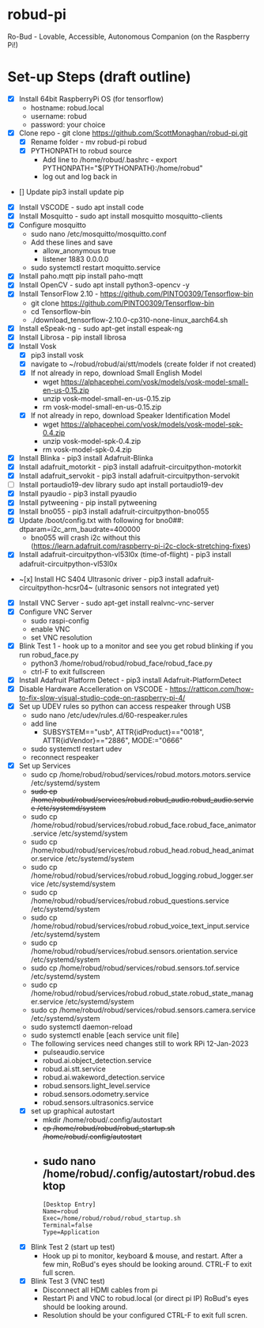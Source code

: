 # robud-pi
Ro-Bud - Lovable, Accessible, Autonomous Companion (on the Raspberry Pi!)

# Set-up Steps (draft outline)
 - [X] Install 64bit RaspberryPi OS (for tensorflow)
   - hostname: robud.local
   - username: robud
   - password: your choice
 - [x] Clone repo - git clone https://github.com/ScottMonaghan/robud-pi.git
   - [x] Rename folder - mv robud-pi robud
   - [x] PYTHONPATH to robud source 
     - Add line to /home/robud/.bashrc - export PYTHONPATH="${PYTHONPATH}:/home/robud"
     - log out and log back in
 - [] Update pip3 install update pip
 - [x] Install VSCODE - sudo apt install code
 - [X] Install Mosquitto - sudo apt install mosquitto mosquitto-clients
 - [x] Configure mosquitto
   - sudo nano /etc/mosquitto/mosquitto.conf
   - Add these lines and save
     - allow_anonymous true
     - listener 1883 0.0.0.0
   - sudo systemctl restart moquitto.service
 - [X] Install paho.mqtt pip install paho-mqtt
 - [X] Install OpenCV - sudo apt install python3-opencv -y
 - [X] Install TensorFlow 2.10 - https://github.com/PINTO0309/Tensorflow-bin
     - git clone https://github.com/PINTO0309/Tensorflow-bin
     - cd Tensorflow-bin
     - ./download_tensorflow-2.10.0-cp310-none-linux_aarch64.sh
 - [X] Install eSpeak-ng - sudo apt-get install espeak-ng
 - [X] Install Librosa - pip install librosa
 - [x] Install Vosk
   - [x] pip3 install vosk
   - [x] navigate to ~/robud/robud/ai/stt/models (create folder if not created)
   - [x] If not already in repo, download Small English Model
     - wget https://alphacephei.com/vosk/models/vosk-model-small-en-us-0.15.zip
     - unzip vosk-model-small-en-us-0.15.zip
     - rm vosk-model-small-en-us-0.15.zip
   - [x] If not already in repo, download Speaker Identification Model
     - wget https://alphacephei.com/vosk/models/vosk-model-spk-0.4.zip
     - unzip vosk-model-spk-0.4.zip
     - rm vosk-model-spk-0.4.zip
 - [x] Install Blinka - pip3 install Adafruit-Blinka
 - [x] Install adafruit_motorkit - pip3 install adafruit-circuitpython-motorkit
 - [x] Install adafruit_servokit - pip3 install adafruit-circuitpython-servokit
 - [ ] Install portaudio19-dev library  sudo apt install portaudio19-dev
 - [x] Install pyaudio - pip3 install pyaudio
 - [x] Install pytweening - pip install pytweening
 - [x] Install bno055 -  pip3 install adafruit-circuitpython-bno055
 - [x] Update /boot/config.txt with following for bno0##: dtparam=i2c_arm_baudrate=400000
   - bno055 will crash i2c without this (https://learn.adafruit.com/raspberry-pi-i2c-clock-stretching-fixes)
 - [x] Install adafruit-circuitpython-vl53l0x (time-of-flight) - pip3 install adafruit-circuitpython-vl53l0x
 - ~[x] Install HC S404 Ultrasonic driver - pip3 install adafruit-circuitpython-hcsr04~ (ultrasonic sensors not integrated yet)
 - [x] Install VNC Server - sudo apt-get install realvnc-vnc-server
 - [x] Configure VNC Server 
   - sudo raspi-config
   - enable VNC
   - set VNC resolution
 - [x] Blink Test 1 - hook up to a monitor and see you get robud blinking if you run robud_face.py
   - python3 /home/robud/robud/robud_face/robud_face.py
   - ctrl-F to exit fullscreen
 - [x] Install Adafruit Platform Detect - pip3 install Adafruit-PlatformDetect
 - [x] Disable Hardware Accelleration on VSCODE - https://ratticon.com/how-to-fix-slow-visual-studio-code-on-raspberry-pi-4/
 - [x] Set up UDEV rules so python can access respeaker through USB
   - sudo nano /etc/udev/rules.d/60-respeaker.rules
   - add line
     - SUBSYSTEM=="usb", ATTR{idProduct}=="0018", ATTR{idVendor}=="2886", MODE:="0666"
   - sudo systemctl restart udev
   - reconnect respeaker
  - [x] Set up Services
    - sudo cp /home/robud/robud/services/robud.motors.motors.service /etc/systemd/system
    - ~~sudo cp /home/robud/robud/services/robud.robud_audio.robud_audio.service  /etc/systemd/system~~
    - sudo cp /home/robud/robud/services/robud.robud_face.robud_face_animator.service /etc/systemd/system
    - sudo cp /home/robud/robud/services/robud.robud_head.robud_head_animator.service /etc/systemd/system
    - sudo cp /home/robud/robud/services/robud.robud_logging.robud_logger.service /etc/systemd/system
    - sudo cp /home/robud/robud/services/robud.robud_questions.service /etc/systemd/system
    - sudo cp /home/robud/robud/services/robud.robud_voice_text_input.service /etc/systemd/system
    - sudo cp /home/robud/robud/services/robud.sensors.orientation.service /etc/systemd/system
    - sudo cp /home/robud/robud/services/robud.sensors.tof.service /etc/systemd/system
    - sudo cp /home/robud/robud/services/robud.robud_state.robud_state_manager.service /etc/systemd/system
    - sudo cp /home/robud/robud/services/robud.sensors.camera.service /etc/systemd/system
    - sudo systemctl daemon-reload
    - sudo systemctl enable [each service unit file]
    - The following services need changes still to work RPi 12-Jan-2023
      - pulseaudio.service
      - robud.ai.object_detection.service
      - robud.ai.stt.service
      - robud.ai.wakeword_detection.service
      - robud.sensors.light_level.service
      - robud.sensors.odometry.service
      - robud.sensors.ultrasonics.service
    - [x] set up graphical autostart
      - mkdir /home/robud/.config/autostart
      - ~~cp /home/robud/robud/robud_startup.sh /home/robud/.config/autostart~~
      - sudo nano /home/robud/.config/autostart/robud.desktop
        - 
        ```
        [Desktop Entry]
        Name=robud
        Exec=/home/robud/robud/robud_startup.sh
        Terminal=false
        Type=Application
        ```
    - [x] Blink Test 2 (start up test)
      - Hook up pi to monitor, keyboard & mouse, and restart. After a few min, RoBud's eyes should be looking around. CTRL-F to exit full scren.
    - [x] Blink Test 3 (VNC test)
      - Disconnect all HDMI cables from pi
      - Restart Pi and VNC to robud.local (or direct pi IP) RoBud's eyes should be looking around. 
      - Resolution should be your configured CTRL-F to exit full scren.
      
      






